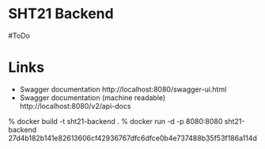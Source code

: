 # SHT21 Backend

#ToDo

# Links
* Swagger documentation http://localhost:8080/swagger-ui.html
* Swagger documentation (machine readable) http://localhost:8080/v2/api-docs


 % docker build -t sht21-backend .
 % docker run -d -p 8080:8080 sht21-backend
27d4b182b141e82613606cf42936767dfc6dfce0b4e737488b35f53f186a114d
